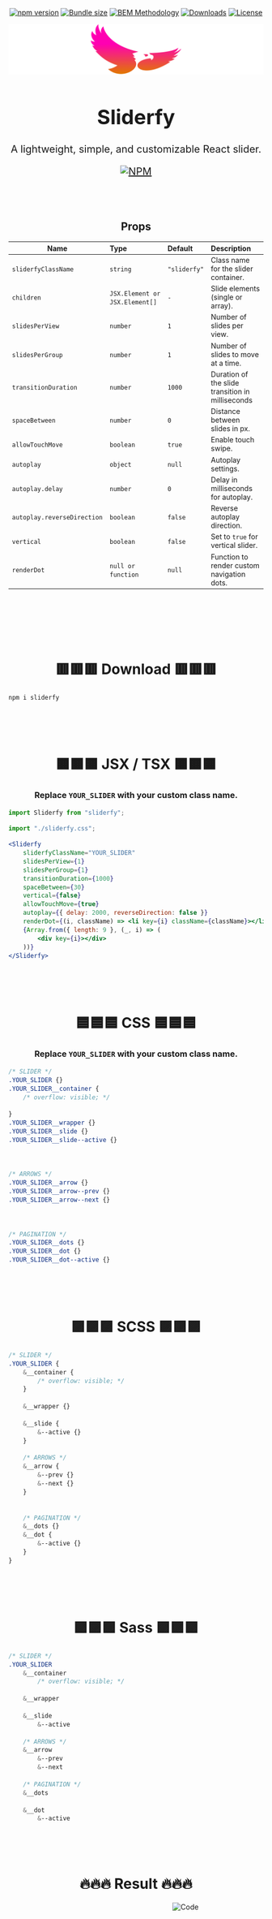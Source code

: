 <div align="center">

[![npm version](https://img.shields.io/npm/v/sliderfy.svg)](https://www.npmjs.com/package/sliderfy)
[![Bundle size](https://img.shields.io/bundlephobia/minzip/sliderfy)](https://bundlephobia.com/result?p=sliderfy)
[![BEM Methodology](https://img.shields.io/badge/Methodology-BEM-F2C94C)](https://en.bem.info/methodology/quick-start/)
[![Downloads](https://img.shields.io/npm/dm/sliderfy.svg)](https://www.npmjs.com/package/sliderfy)
[![License](https://img.shields.io/npm/l/sliderfy.svg)](https://opensource.org/licenses/MIT)

<!-- [![GitHub stars](https://img.shields.io/github/stars/ShurpoT/sliderfy.svg?style=social&label=Stars)](https://github.com/ShurpoT/sliderfy) -->

</div>

<div align="center">

![Sliderfy Preview](https://github.com/ShurpoT/sliderfy/blob/main/images/logos/sliderfy-bgc.png?raw=true)

</div>

<div align="center" style="font-size:20px; font-weight:700">

# Sliderfy

</div>

<div align="center" style="font-size:20px">

A lightweight, simple, and customizable React slider.

[![NPM](https://nodei.co/npm/sliderfy.png?downloads=true)](https://nodei.co/npm/sliderfy/)

</div>
<br/>
<br/>

<div align="center">

## Props

</div>

<div align="center" >

| Name                        | Type                           | Default      | Description                                      |
| --------------------------- | :----------------------------- | :----------- | :----------------------------------------------- |
| `sliderfyClassName`         | `string`                       | `"sliderfy"` | Class name for the slider container.             |
| `children`                  | `JSX.Element or JSX.Element[]` | `-`          | Slide elements (single or array).                |
| `slidesPerView`             | `number`                       | `1`          | Number of slides per view.                       |
| `slidesPerGroup`            | `number`                       | `1`          | Number of slides to move at a time.              |
| `transitionDuration`        | `number`                       | `1000`       | Duration of the slide transition in milliseconds |
| `spaceBetween`              | `number`                       | `0`          | Distance between slides in px.                   |
| `allowTouchMove`            | `boolean`                      | `true`       | Enable touch swipe.                              |
| `autoplay`                  | `object`                       | `null`       | Autoplay settings.                               |
| `autoplay.delay`            | `number`                       | `0`          | Delay in milliseconds for autoplay.              |
| `autoplay.reverseDirection` | `boolean`                      | `false`      | Reverse autoplay direction.                      |
| `vertical`                  | `boolean`                      | `false`      | Set to `true` for vertical slider.               |
| `renderDot`                 | `null or function`             | `null`       | Function to render custom navigation dots.       |

<br/>
<br/>

</div>

<!--
<div align="center" >

## React

<div  style="width:700px" >

![Code](https://github.com/ShurpoT/sliderfy/blob/main/images/example/Example.png?raw=true)

</div>

## CSS

<div  style="width:700px" >

![Code](https://github.com/ShurpoT/sliderfy/blob/main/images/example/Example-css.png?raw=true)

</div>

</div> -->

<br/>
<br/>
<br/>

<div align="center" >

# 🟥🟥🟥 Download 🟥🟥🟥

</div>

```npm
npm i sliderfy
```

<br/>
<br/>
<br/>

<div align="center" >

# 🟧🟧🟧 JSX / TSX 🟧🟧🟧

### Replace `YOUR_SLIDER` with your custom class name.

</div>

```jsx
import Sliderfy from "sliderfy";
```

```jsx
import "./sliderfy.css";
```

```jsx
<Sliderfy
    sliderfyClassName="YOUR_SLIDER"
    slidesPerView={1}
    slidesPerGroup={1}
    transitionDuration={1000}
    spaceBetween={30}
    vertical={false}
    allowTouchMove={true}
    autoplay={{ delay: 2000, reverseDirection: false }}
    renderDot={(i, className) => <li key={i} className={className}></li>}>
    {Array.from({ length: 9 }, (_, i) => (
        <div key={i}></div>
    ))}
</Sliderfy>
```

<br/>
<br/>
<br/>

<div align="center" >

# 🟦🟦🟦 CSS 🟦🟦🟦

### Replace `YOUR_SLIDER` with your custom class name.

</div>

```CSS
/* SLIDER */
.YOUR_SLIDER {}
.YOUR_SLIDER__container {
    /* overflow: visible; */

}
.YOUR_SLIDER__wrapper {}
.YOUR_SLIDER__slide {}
.YOUR_SLIDER__slide--active {}



/* ARROWS */
.YOUR_SLIDER__arrow {}
.YOUR_SLIDER__arrow--prev {}
.YOUR_SLIDER__arrow--next {}



/* PAGINATION */
.YOUR_SLIDER__dots {}
.YOUR_SLIDER__dot {}
.YOUR_SLIDER__dot--active {}

```

<br/>
<br/>
<br/>

<div align="center" >

# 🟪🟪🟪 SCSS 🟪🟪🟪

<!-- ### Replace YOUR_SLIDER with your custom class name. -->

</div>

```SCSS
/* SLIDER */
.YOUR_SLIDER {
    &__container {
        /* overflow: visible; */
    }

    &__wrapper {}

    &__slide {
        &--active {}
    }

    /* ARROWS */
    &__arrow {
        &--prev {}
        &--next {}
    }


    /* PAGINATION */
    &__dots {}
    &__dot {
        &--active {}
    }
}
```

<br/>
<br/>
<br/>
<div align="center" >

# 🟪🟪🟪 Sass 🟪🟪🟪

<!-- ### Replace YOUR_SLIDER with your custom class name. -->

</div>

```SCSS
/* SLIDER */
.YOUR_SLIDER
    &__container
        /* overflow: visible; */

    &__wrapper

    &__slide
        &--active

    /* ARROWS */
    &__arrow
        &--prev
        &--next

    /* PAGINATION */
    &__dots

    &__dot
        &--active
```

<br/>
<br/>
<br/>

<div align="center" >

# 🔥🔥🔥 Result 🔥🔥🔥

<div  style="width:700px" >

![Code](https://github.com/ShurpoT/sliderfy/blob/main/images/result/video.gif?raw=true)

</div>

</div>
